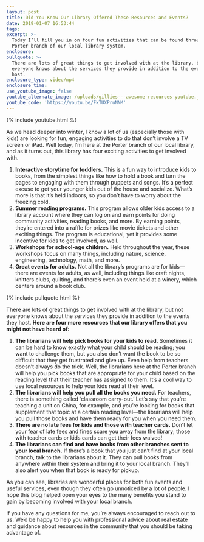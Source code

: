 ```yaml
---
layout: post
title: Did You Know Our Library Offered These Resources and Events?
date: 2019-01-07 16:53:44
tags:
excerpt: >-
  Today I’ll fill you in on four fun activities that can be found through the
  Porter branch of our local library system.
enclosure:
pullquote: >-
  There are lots of great things to get involved with at the library, but not
  everyone knows about the services they provide in addition to the events they
  host.
enclosure_type: video/mp4
enclosure_time:
use_youtube_image: false
youtube_alternate_image: /uploads/gillies---awesome-resources-youtube.jpg
youtube_code: 'https://youtu.be/FkTUXPruNNM'
---
```


{% include youtube.html %}

As we head deeper into winter, I know a lot of us (especially those with kids) are looking for fun, engaging activities to do that don’t involve a TV screen or iPad. Well today, I’m here at the Porter branch of our local library, and as it turns out, this library has four exciting activities to get involved with.&nbsp;

1. **Interactive storytime for toddlers.** This is a fun way to introduce kids to books, from the simplest things like how to hold a book and turn the pages to engaging with them through puppets and songs. It’s a perfect excuse to get your younger kids out of the house and socialize. What’s more is that it’s held indoors, so you don’t have to worry about the freezing cold.
2. **Summer reading programs.** This program allows older kids access to a library account where they can log on and earn points for doing community activities, reading books, and more. By earning points, they’re entered into a raffle for prizes like movie tickets and other exciting things. The program is educational, yet it provides some incentive for kids to get involved, as well.
3. **Workshops for school-age children.** Held throughout the year, these workshops focus on many things, including nature, science, engineering, technology, math, and more.
4. **Great events for adults.** Not all the library’s programs are for kids—there are events for adults, as well, including things like craft nights, knitters clubs, quilting, and there’s even an event held at a winery, which centers around a book club.

{% include pullquote.html %}

There are lots of great things to get involved with at the library, but not everyone knows about the services they provide in addition to the events they host. **Here are four more resources that our library offers that you might not have heard of:**

1. **The librarians will help pick books for your kids to read.** Sometimes it can be hard to know exactly what your child should be reading; you want to challenge them, but you also don’t want the book to be so difficult that they get frustrated and give up. Even help from teachers doesn’t always do the trick. Well, the librarians here at the Porter branch will help you pick books that are appropriate for your child based on the reading level that their teacher has assigned to them. It’s a cool way to use local resources to help your kids read at their level.
2. **The librarians will help you pull all the books you need.** For teachers, there is something called ‘classroom carry-out.’ Let’s say that you’re teaching a unit on China, for example, and you’re looking for books that supplement that topic at a certain reading level—the librarians will help you pull those books and have them ready for you when you need them.
3. **There are no late fees for kids and those with teacher cards.** Don’t let your fear of late fees and fines scare you away from the library; those with teacher cards or kids cards can get their fees waived!
4. **The librarians can find and have books from other branches sent to your local branch.** If there’s a book that you just can’t find at your local branch, talk to the librarians about it. They can pull books from anywhere within their system and bring it to your local branch. They’ll also alert you when that book is ready for pickup.

As you can see, libraries are wonderful places for both fun events and useful services, even though they often go unnoticed by a lot of people. I hope this blog helped open your eyes to the many benefits you stand to gain by becoming involved with your local branch.

If you have any questions for me, you’re always encouraged to reach out to us. We’d be happy to help you with professional advice about real estate and guidance about resources in the community that you should be taking advantage of.
